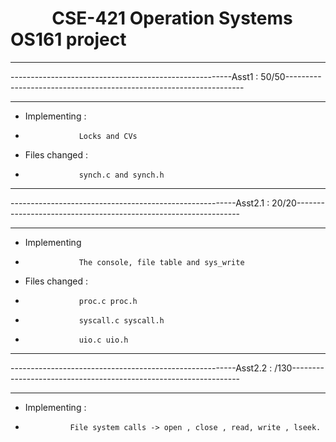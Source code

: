 #              CSE-421 Operation Systems OS161 project
________________________________________________________________________________________________________________________________________
-------------------------------------------------------Asst1 : 50/50-------------------------------------------------------------------
________________________________________________________________________________________________________________________________________
- Implementing :
-                 Locks and CVs
- Files changed : 
-                 synch.c and synch.h

________________________________________________________________________________________________________________________________________
--------------------------------------------------------Asst2.1 : 20/20----------------------------------------------------------------
________________________________________________________________________________________________________________________________________

- Implementing 
-                 The console, file table and sys_write 
- Files changed : 
-                 proc.c proc.h
-                 syscall.c syscall.h
-                 uio.c uio.h
________________________________________________________________________________________________________________________________________
--------------------------------------------------------Asst2.2 : /130-----------------------------------------------------------------
________________________________________________________________________________________________________________________________________

- Implementing :
-               File system calls -> open , close , read, write , lseek.
